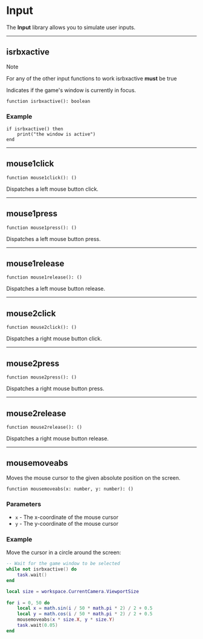 # Input

The **Input** library allows you to simulate user inputs.

---

## isrbxactive

> [!NOTE]
> For any of the other input functions to work isrbxactive **must** be true

Indicates if the game's window is currently in focus.

```luau
function isrbxactive(): boolean
```

### Example

```luau
if isrbxactive() then
	print("the window is active")
end
```

---

## mouse1click

```luau
function mouse1click(): ()
```

Dispatches a left mouse button click.

---

## mouse1press

```luau
function mouse1press(): ()
```

Dispatches a left mouse button press.

---

## mouse1release

```luau
function mouse1release(): ()
```

Dispatches a left mouse button release.

---

## mouse2click

```luau
function mouse2click(): ()
```

Dispatches a right mouse button click.

---

## mouse2press

```luau
function mouse2press(): ()
```

Dispatches a right mouse button press.

---

## mouse2release

```luau
function mouse2release(): ()
```

Dispatches a right mouse button release.

---

## mousemoveabs

Moves the mouse cursor to the given absolute position on the screen.

```luau
function mousemoveabs(x: number, y: number): ()
```

### Parameters

- `x` - The x-coordinate of the mouse cursor
- `y` - The y-coordinate of the mouse cursor

### Example

Move the cursor in a circle around the screen:

```lua
-- Wait for the game window to be selected
while not isrbxactive() do
	task.wait()
end

local size = workspace.CurrentCamera.ViewportSize
	
for i = 0, 50 do
	local x = math.sin(i / 50 * math.pi * 2) / 2 + 0.5
	local y = math.cos(i / 50 * math.pi * 2) / 2 + 0.5
	mousemoveabs(x * size.X, y * size.Y)
	task.wait(0.05)
end
```
